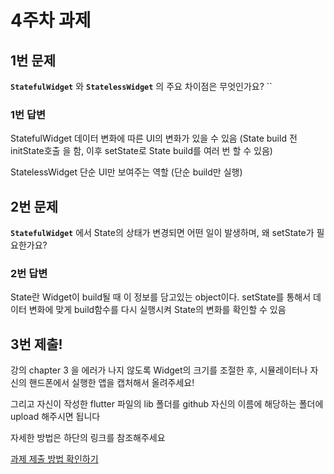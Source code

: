 # 4주차 과제

## 1번 문제

**`StatefulWidget`** 와 **`StatelessWidget`** 의 주요 차이점은 무엇인가요?
``
### 1번 답변

StatefulWidget
데이터 변화에 따른 UI의 변화가 있을 수 있음 (State build 전 initState호출 을 함, 이후 setState로 State build를 여러 번 할 수 있음)

StatelessWidget
단순 UI만 보여주는 역할 (단순 build만 실행)

## 2번 문제

**`StatefulWidget`** 에서 State의 상태가 변경되면 어떤 일이 발생하며, 왜 setState가 필요한가요?


### 2번 답변

State란 Widget이 build될 때 이 정보를 담고있는 object이다.
setState를 통해서 데이터 변화에 맞게 build함수를 다시 실행시켜 State의 변화를 확인할 수 있음 


## 3번 제출!

강의 chapter 3 을 에러가 나지 않도록 Widget의 크기를 조절한 후, 
시뮬레이터나 자신의 핸드폰에서 실행한 앱을 캡처해서 올려주세요!

그리고 자신이 작성한 flutter 파일의 lib 폴더를 github 자신의 이름에 해당하는 폴더에 upload 해주시면 됩니다

자세한 방법은 하단의 링크를 참조해주세요

[과제 제출 방법 확인하기](https://github.com/GDSC-Hanyang/2023-App-Study/issues/4)
